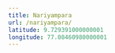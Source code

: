```yaml
---
title: Nariyampara
url: /nariyampara/
latitude: 9.729391000000001
longitude: 77.08460980000001
---
```

